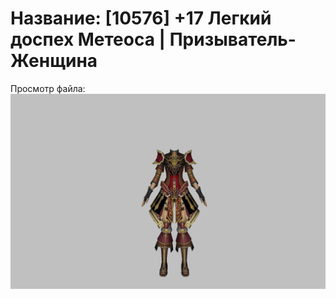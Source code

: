 # Название: [10576] +17 Легкий доспех Метеоса | Призыватель-Женщина

Просмотр файла:
![p090030.png](p090030.png)
